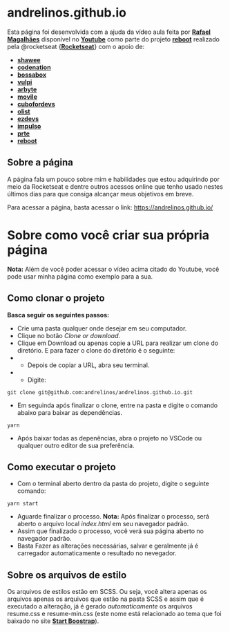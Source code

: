# andrelinos.github.io
Esta página foi desenvolvida com a ajuda da vídeo aula feita por [**Rafael Magalhães**](https://rafaelmbsouza.github.io/) disponível no [**Youtube**](https://www.youtube.com/watch?v=MAjuVJ2XjaE) como parte do projeto [**reboot**](https://rebootnow.dev/) realizado pela @rocketseat {[**Rocketseat**](https://rocketseat.com.br/)} com o apoio de: 
- [**shawee**](https://shawee.io/) 
- [**codenation**](https://www.codenation.dev/)
- [**bossabox**](https://bossabox.com/) 
- [**vulpi**](https://vulpi.com.br/)
- [**arbyte**](https://www.arbyte.com.br/) 
- [**movile**](https://www.movile.com.br/) 
- [**cubofordevs**](https://cubofordevs.gama.academy/) 
- [**olist**](https://olist.com/) 
- [**ezdevs**](https://ezdevs.com.br/) 
- [**impulso**](https://impulso.network/) 
- [**prte**](https://prte.com.br/) 
- [**reboot**](https://rebootnow.dev/) 


## Sobre a página
A página fala  um pouco sobre mim e habilidades que estou adquirindo por meio da Rocketseat e dentre outros acessos online que tenho usado nestes últimos dias para que consiga alcançar meus objetivos em breve. 

Para acessar a página, basta acessar o link: https://andrelinos.github.io/

# Sobre como você criar sua própria página
**Nota:** Além de você poder acessar o vídeo acima citado do Youtube, você pode usar minha página como exemplo para a sua. 

## Como clonar o projeto 
**Basca seguir os seguintes passos:**
- Crie uma pasta qualquer onde desejar em seu computador.
- Clique no botão *Clone or download*.
- Clique em Download ou apenas copie a URL para realizar um clone do diretório. E para fazer o clone do diretório é o seguinte: 
- - Depois de copiar a URL, abra seu terminal. 
- - Digite: 
```zs
git clone git@github.com:andrelinos/andrelinos.github.io.git
```
- Em seguinda após finalizar o clone, entre na pasta e digite o comando abaixo para baixar as dependências.  
```zs
yarn
```
- Após baixar todas as depenências, abra o projeto no VSCode ou qualquer outro editor de sua preferência. 
  
## Como executar o projeto 
- Com o terminal aberto dentro da pasta do projeto, digite o seguinte comando: 
```zs
yarn start
```
- Aguarde finalizar o processo. 
**Nota:** Após finalizar o processo, será aberto o arquivo local *index.html* em seu navegador padrão. 
- Assim que finalizado o processo, você verá sua página aberto no navegador padrão. 
- Basta Fazer as alterações necessárias, salvar e geralmente já é carregador automaticamente o resultado no nevegador. 

## Sobre os arquivos de estilo
Os arquivos de estilos estão em SCSS. Ou seja, você altera apenas os arquivos apenas os arquivos que estão na pasta SCSS e assim que é executado a alteração, já é gerado *automaticamente* os arquivos resume.css e resume-min.css (este nome está relacionado ao tema que foi baixado no site [**Start Boostrap**](https://startbootstrap.com/themes/resume/)).